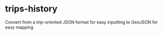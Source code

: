 trips-history
=============

Convert from a trip-oriented JSON format for easy inputting to GeoJSON for easy mapping
